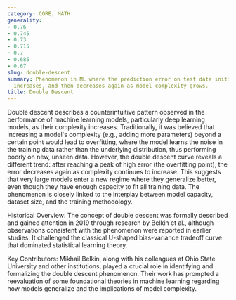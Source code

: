 ```yaml
---
category: CORE, MATH
generality:
- 0.76
- 0.745
- 0.73
- 0.715
- 0.7
- 0.685
- 0.67
slug: double-descent
summary: Phenomenon in ML where the prediction error on test data initially decreases,
  increases, and then decreases again as model complexity grows.
title: Double Descent
---
```


Double descent describes a counterintuitive pattern observed in the performance of machine learning models, particularly deep learning models, as their complexity increases. Traditionally, it was believed that increasing a model's complexity (e.g., adding more parameters) beyond a certain point would lead to overfitting, where the model learns the noise in the training data rather than the underlying distribution, thus performing poorly on new, unseen data. However, the double descent curve reveals a different trend: after reaching a peak of high error (the overfitting point), the error decreases again as complexity continues to increase. This suggests that very large models enter a new regime where they generalize better, even though they have enough capacity to fit all training data. The phenomenon is closely linked to the interplay between model capacity, dataset size, and the training methodology.

Historical Overview:
The concept of double descent was formally described and gained attention in 2019 through research by Belkin et al., although observations consistent with the phenomenon were reported in earlier studies. It challenged the classical U-shaped bias-variance tradeoff curve that dominated statistical learning theory.

Key Contributors:
Mikhail Belkin, along with his colleagues at Ohio State University and other institutions, played a crucial role in identifying and formalizing the double descent phenomenon. Their work has prompted a reevaluation of some foundational theories in machine learning regarding how models generalize and the implications of model complexity.